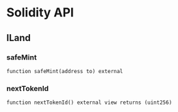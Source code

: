 # Solidity API

## ILand

### safeMint

```solidity
function safeMint(address to) external
```

### nextTokenId

```solidity
function nextTokenId() external view returns (uint256)
```


